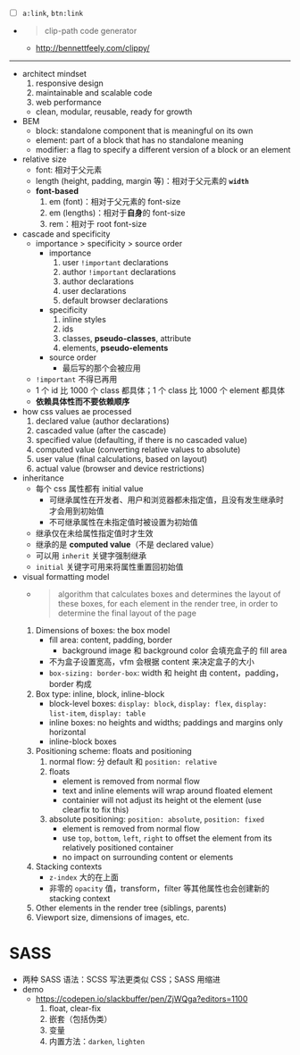 - [ ] `a:link`, `btn:link`
- > clip-path code generator
    - http://bennettfeely.com/clippy/
---
- architect mindset
    1. responsive design
    2. maintainable and scalable code
    3. web performance
    - clean, modular, reusable, ready for growth
- BEM
    - block: standalone component that is meaningful on its own
    - element: part of a block that has no standalone meaning
    - modifier: a flag to specify a different version of a block or an element
- relative size
    - font: 相对于父元素
    - length (height, padding, margin 等)：相对于父元素的 **`width`**
    - **font-based**
        1. em (font)：相对于父元素的 font-size
        2. em (lengths)：相对于**自身**的 font-size
        3. rem：相对于 root font-size
- cascade and specificity
    - importance > specificity > source order
        - importance
            1. user `!important` declarations
            2. author `!important` declarations
            3. author declarations
            4. user declarations
            5. default browser declarations
        - specificity
            1. inline styles
            2. ids
            3. classes, **pseudo-classes**, attribute
            4. elements, **pseudo-elements**
        - source order
            - 最后写的那个会被应用
    - `!important` 不得已再用
    - 1 个 id 比 1000 个 class 都具体；1 个 class 比 1000 个 element 都具体
    - **依赖具体性而不要依赖顺序**
- how css values ae processed
    1. declared value (author declarations)
    2. cascaded value (after the cascade)
    3. specified value (defaulting, if there is no cascaded value)
    4. computed value (converting relative values to absolute)
    5. user value (final calculations, based on layout)
    6. actual value (browser and device restrictions)
- inheritance
    - 每个 css 属性都有 initial value
        - 可继承属性在开发者、用户和浏览器都未指定值，且没有发生继承时才会用到初始值
        - 不可继承属性在未指定值时被设置为初始值
    - 继承仅在未给属性指定值时才生效
    - 继承的是 **computed value**（不是 declared value）
    - 可以用 `inherit` 关键字强制继承
    - `initial` 关键字可用来将属性重置回初始值
- visual formatting model
    - > algorithm that calculates boxes and determines the layout of these boxes, for each element in the render tree, in order to determine the final layout of the page 
    1. Dimensions of boxes: the box model
        - fill area: content, padding, border
            - background image 和 background color 会填充盒子的 fill area
        - 不为盒子设置宽高，vfm 会根据 content 来决定盒子的大小
        - `box-sizing: border-box`: width 和 height 由 content，padding，border 构成
    2. Box type: inline, block, inline-block
        - block-level boxes: `display: block`, `display: flex`, `display: list-item`, `display: table`
        - inline boxes: no heights and widths; paddings and margins only horizontal
        - inline-block boxes 
    3. Positioning scheme: floats and positioning
        1. normal flow: 分 default 和 `position: relative`
        2. floats
            - element is removed from normal flow
            - text and inline elements will wrap around floated element
            - containier will not adjust its height ot the element (use clearfix to fix this)
        3. absolute positioning: `position: absolute`, `position: fixed`
            - element is removed from normal flow
            - use `top`, `bottom`, `left`, `right` to offset the element from its relatively positioned container
            - no impact on surrounding content or elements
    4. Stacking contexts
        - `z-index` 大的在上面
        - 非零的 `opacity` 值，transform，filter 等其他属性也会创建新的 stacking context
    5. Other elements in the render tree (siblings, parents)
    6. Viewport size, dimensions of images, etc.
# SASS
- 两种 SASS 语法：SCSS 写法更类似 CSS；SASS 用缩进
- demo
    - https://codepen.io/slackbuffer/pen/ZjWQga?editors=1100
        1. float, clear-fix
        2. 嵌套（包括伪类）
        3. 变量
        4. 内置方法：`darken`, `lighten`
